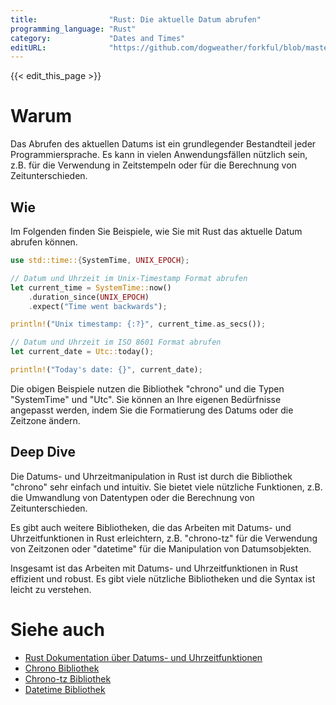 ```yaml
---
title:                "Rust: Die aktuelle Datum abrufen"
programming_language: "Rust"
category:             "Dates and Times"
editURL:              "https://github.com/dogweather/forkful/blob/master/content/de/rust/getting-the-current-date.md"
---
```


{{< edit_this_page >}}

# Warum

Das Abrufen des aktuellen Datums ist ein grundlegender Bestandteil jeder Programmiersprache. Es kann in vielen Anwendungsfällen nützlich sein, z.B. für die Verwendung in Zeitstempeln oder für die Berechnung von Zeitunterschieden.

## Wie

Im Folgenden finden Sie Beispiele, wie Sie mit Rust das aktuelle Datum abrufen können.

```Rust
use std::time::{SystemTime, UNIX_EPOCH};

// Datum und Uhrzeit im Unix-Timestamp Format abrufen
let current_time = SystemTime::now()
    .duration_since(UNIX_EPOCH)
    .expect("Time went backwards");

println!("Unix timestamp: {:?}", current_time.as_secs());

// Datum und Uhrzeit im ISO 8601 Format abrufen
let current_date = Utc::today();

println!("Today's date: {}", current_date);
```

Die obigen Beispiele nutzen die Bibliothek "chrono" und die Typen "SystemTime" und "Utc". Sie können an Ihre eigenen Bedürfnisse angepasst werden, indem Sie die Formatierung des Datums oder die Zeitzone ändern.

## Deep Dive

Die Datums- und Uhrzeitmanipulation in Rust ist durch die Bibliothek "chrono" sehr einfach und intuitiv. Sie bietet viele nützliche Funktionen, z.B. die Umwandlung von Datentypen oder die Berechnung von Zeitunterschieden.

Es gibt auch weitere Bibliotheken, die das Arbeiten mit Datums- und Uhrzeitfunktionen in Rust erleichtern, z.B. "chrono-tz" für die Verwendung von Zeitzonen oder "datetime" für die Manipulation von Datumsobjekten.

Insgesamt ist das Arbeiten mit Datums- und Uhrzeitfunktionen in Rust effizient und robust. Es gibt viele nützliche Bibliotheken und die Syntax ist leicht zu verstehen.

# Siehe auch

- [Rust Dokumentation über Datums- und Uhrzeitfunktionen](https://doc.rust-lang.org/std/time/)
- [Chrono Bibliothek](https://crates.io/crates/chrono)
- [Chrono-tz Bibliothek](https://crates.io/crates/chrono-tz)
- [Datetime Bibliothek](https://crates.io/crates/datetime)